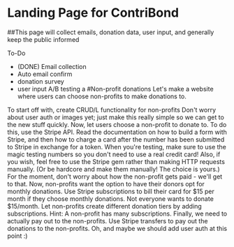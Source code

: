# Landing Page for ContriBond

##This page will collect emails, donation data, user input, and generally keep the public informed

To-Do
* (DONE) Email collection
* Auto email confirm
* donation survey
* user input A/B testing a
#Non-profit donations
Let's make a website where users can choose non-profits to make donations to.

To start off with, create CRUD/L functionality for non-profits Don't worry about user auth or images yet; just make this really simple so we can get to the new stuff quickly.
Now, let users choose a non-profit to donate to. To do this, use the Stripe API. Read the documentation on how to build a form with Stripe, and then how to charge a card after the number has been submitted to Stripe in exchange for a token. When you're testing, make sure to use the magic testing numbers so you don't need to use a real credit card! Also, if you wish, feel free to use the Stripe gem rather than making HTTP requests manually. (Or be hardcore and make them manually! The choice is yours.) For the moment, don't worry about how the non-profit gets paid - we'll get to that.
Now, non-profits want the option to have their donors opt for monthly donations. Use Stripe subscriptions to bill their card for $15 per month if they choose monthly donations.
Not everyone wants to donate $15/month. Let non-profits create different donation tiers by adding subscriptions. Hint: A non-profit has many subscriptions.
Finally, we need to actually pay out to the non-profits. Use Stripe transfers to pay out the donations to the non-profits.
Oh, and maybe we should add user auth at this point :)

